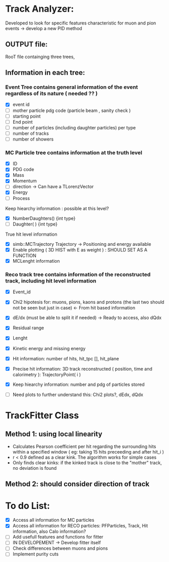 # Track Analyzer: 

Developed to look for specific features characteristic for muon and pion events -> develop a new PID method

## OUTPUT file: 

RooT file containging three trees,

## Information in each tree: 

### Event Tree contains general information of the event regardless of its nature ( needed ?? )

- [X] event id
- [ ] mother particle pdg code (particle beam , sanity check )
- [ ] starting point
- [ ] End point 
- [ ] number of particles (including daughter particles) per type 
- [ ] number of tracks
- [ ] number of showers 

### MC Particle tree contains information at the truth level
- [X] ID
- [X] PDG code
- [X] Mass
- [X] Momentum 
- [ ] direction -> Can have a TLorenzVector
- [X] Energy 
- [ ] Process

Keep hiearchy information : possible at this level?
- [X] NumberDaughters() {int type}
- [ ] Daughter( ) {int type}

True hit level information
- [X] simb::MCTrajectory Trajectory -> Positioning and energy available
- [X] Enable plotting  ( 3D HIST with E as weight ) : SHOULD SET AS A FUNCTION
- [X] MCLenght information 

### Reco track tree contains information of the reconstructed track, including hit level information
- [X] Event_id
- [X] Chi2 hipotesis for: muons, pions, kaons and protons (the last two should not be seen but just in case) <- From hit based information
- [X] dE/dx (must be able to split it if needed) -> Ready to access, also dQdx
- [X] Residual range
- [X] Lenght 
- [X] Kinetic energy and missing energy 
- [X] Hit information: number of hits, hit_tpc [],  hit_plane
- [X] Precise hit information: 3D track reconstructed ( position, time and calorimetry ): TrajectoryPoint( i )
- [X] Keep hiearchy information: number and pdg of particles stored
- [ ] Need plots to further understand this: Chi2 plots?, dEdx, dQdx


# TrackFitter Class

## Method 1: using local linearity
- Calculates Pearson coefficient per hit regarding the surrounding hits within a specified window ( eg: taking 15 hits preceeding and after hit_i )
- r < 0.9 defined as a clear kink. The algorithm works for simple cases
- Only finds clear kinks: if the kinked track is close to the "mother" track, no deviation is found

## Method 2: should consider direction of track 

  
 # To do List:
 - [X] Access all information for MC particles
 - [X] Access all information for RECO particles: PFParticles, Track, Hit information, also Calo information?
 - [ ] Add usefull features and functions for fitter 
 - [ ] IN DEVELOPEMENT -> Develop fitter itself
 - [ ] Check differences between muons and pions
 - [ ] Implement purity cuts
